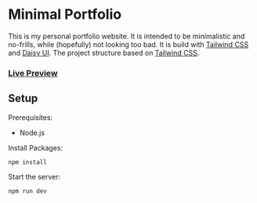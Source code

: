 # Minimal Portfolio

This is my personal portfolio website. It is intended to be minimalistic and no-frills, while (hopefully) not looking too bad. It is build with [Tailwind CSS](https://github.com/tailwindlabs/tailwindcss) and [Daisy UI](https://github.com/saadeghi/daisyui). The project structure based on [Tailwind CSS](https://github.com/rebelchris/HTML-Tailwind-Starter).

### [Live Preview](https://maxschneider.dev)

## Setup

Prerequisites:

- Node.js

Install Packages:
```
npm install
```

Start the server:
```
npm run dev
```